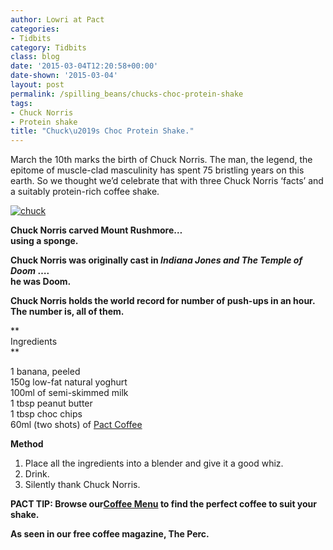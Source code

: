 ```yaml
---
author: Lowri at Pact
categories:
- Tidbits
category: Tidbits
class: blog
date: '2015-03-04T12:20:58+00:00'
date-shown: '2015-03-04'
layout: post
permalink: /spilling_beans/chucks-choc-protein-shake
tags:
- Chuck Norris
- Protein shake
title: "Chuck\u2019s Choc Protein Shake."
---
```


March the 10th marks the birth of Chuck Norris. The man, the legend, the
epitome of muscle-clad masculinity has spent 75 bristling years on this earth.
So we thought we’d celebrate that with three Chuck Norris ‘facts’ and a
suitably protein-rich coffee shake.

[![chuck](https://pactcoffee.files.wordpress.com/2015/03/chuck.png?w=545)](https://pactcoffee.files.wordpress.com/2015/03/chuck.png)

**Chuck Norris carved Mount Rushmore…**  
**using a sponge.**

**Chuck Norris was originally cast in _Indiana Jones and The Temple of Doom_
….**  
**he was Doom.**

**Chuck Norris holds the world record for number of push-ups in an hour.**  
**The number is, all of them.**

**  
Ingredients  
**

1 banana, peeled  
150g low-fat natural yoghurt  
100ml of semi-skimmed milk  
1 tbsp peanut butter  
1 tbsp choc chips  
60ml (two shots) of [Pact Coffee](http://www.pactcoffee.com/coffees)

**Method**

  1. Place all the ingredients into a blender and give it a good whiz.
  2. Drink.
  3. Silently thank Chuck Norris.

**PACT TIP: Browse our[Coffee Menu](http://www.pactcoffee.com/coffees) to find
the perfect coffee to suit your shake.**

**As seen in our free coffee magazine, The Perc.**